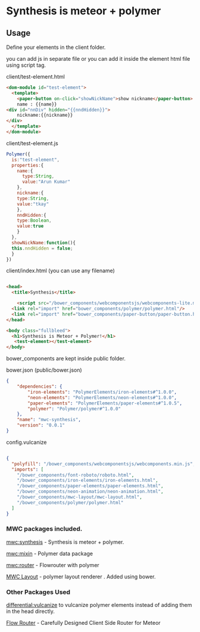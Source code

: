 # Synthesis is meteor + polymer

## Usage

Define your elements in the client folder.

you can add js in separate file or you can add it inside the element html file using script tag.

client/test-element.html


```html
<dom-module id="test-element">
  <template>
    <paper-button on-click="showNickName">show nickname</paper-button>
    name : {{name}}
<div id="nnDiv" hidden="{{nndHidden}}">
    nickname:{{nickname}}
</div>
  </template>
</dom-module>
```
client/test-element.js

```js
Polymer({
  is:"test-element",
  properties:{
    name:{
      type:String,
      value:"Arun Kumar"
    },
    nickname:{
    type:String,
    value:"tkay"
    },
    nndHidden:{
    type:Boolean,
    value:true
    }
  },
  showNickName:function(){
  this.nndHidden = false;
  }
})

```

client/index.html (you can use any filename)

```html

<head>
  <title>Synthesis</title>

    <script src="/bower_components/webcomponentsjs/webcomponents-lite.min.js"></script>
  <link rel="import" href="bower_components/polymer/polymer.html"/>
  <link rel="import" href="bower_components/paper-button/paper-button.html"/>
</head>

<body class="fullbleed">
  <h1>Synthesis is Meteor + Polymer!</h1>
   <test-element></test-element>
</body>


```

bower_components are kept inside public folder.

bower.json (public/bower.json)

```json
{
    "dependencies": {
        "iron-elements": "PolymerElements/iron-elements#^1.0.0",
        "neon-elements": "PolymerElements/neon-elements#^1.0.0",
        "paper-elements": "PolymerElements/paper-elements#^1.0.5",
        "polymer": "Polymer/polymer#^1.0.0"
    },
    "name": "mwc-synthesis",
    "version": "0.0.1"
}

```

config.vulcanize

```json

{
  "polyfill": "/bower_components/webcomponentsjs/webcomponents.min.js",
  "imports": [
    "/bower_components/font-roboto/roboto.html",
    "/bower_components/iron-elements/iron-elements.html",
    "/bower_components/paper-elements/paper-elements.html",
    "/bower_components/neon-animation/neon-animation.html",
    "/bower_components/mwc-layout/mwc-layout.html",
    "/bower_components/polymer/polymer.html"
  ]
}

```


### MWC packages included.

[mwc:synthesis](https://github.com/meteorwebcomponents/synthesis) -  Synthesis is meteor + polymer.

[mwc:mixin](https://github.com/meteorwebcomponents/mixin) -  Polymer data package

[mwc:router](https://github.com/meteorwebcomponents/router) - Flowrouter with polymer


[MWC Layout](https://github.com/meteorwebcomponents/layout) - polymer layout renderer . Added using bower.


### Other Packages Used

[differential:vulcanize](https://atmospherejs.com/differential/vulcanize) to vulcanize polymer elements instead of adding them in the head directly.

[Flow Router](https://github.com/kadirahq/flow-router) - Carefully Designed Client Side Router for Meteor
